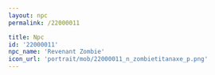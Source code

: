 ```yaml
---
layout: npc
permalink: /22000011

title: Npc
id: '22000011'
npc_name: 'Revenant Zombie'
icon_url: 'portrait/mob/22000011_n_zombietitanaxe_p.png'
---
```

